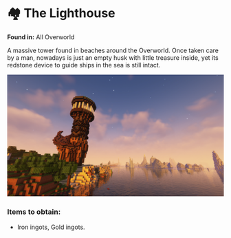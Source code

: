 # 🏘️ The Lighthouse

**Found in:** All Overworld

A massive tower found in beaches around the Overworld. Once taken care by a man, nowadays is just an empty husk with little treasure inside, yet its redstone device to guide ships in the sea is still intact.

![](<../../../.gitbook/assets/image (134).png>)

### Items to obtain:

* Iron ingots, Gold ingots.
